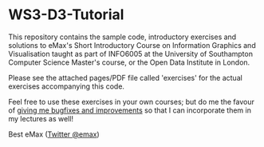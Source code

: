 WS3-D3-Tutorial
===============

This repository contains the sample code, introductory exercises and solutions to
eMax's Short Introductory Course on Information Graphics and Visualisation
taught as part of INFO6005 at the University of Southampton Computer Science Master's 
course, or the Open Data Institute in London.

Please see the attached pages/PDF file called 'exercises' for the actual exercises accompanying this code.

Feel free to use these exercises in your own courses; but do me the favour of [giving me bugfixes and improvements](https://github.com/sociam/WS3-D3-Tutorial) so that I can incorporate them in my lectures as well! 

Best
eMax ([Twitter @emax](@emax))
